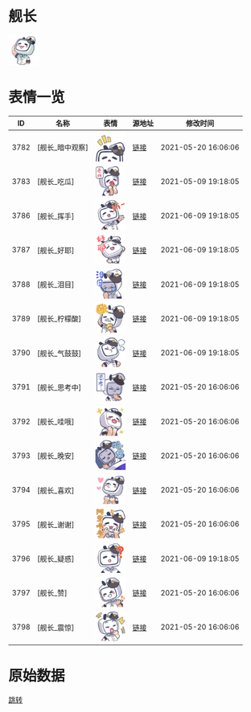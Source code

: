# 舰长

<img src="./cover.png" height="60" alt="cover" />

# 表情一览

|ID|名称|表情|源地址|修改时间|
|----|----|----|----|----|
|3782|[舰长_暗中观察]|<img src="./pic/003782_%5B舰长_暗中观察%5D.png" height="60" alt="暗中观察"/>|[链接](http://i0.hdslb.com/bfs/emote/4dbacc44e1e518daedfdff74d2fa65cdb1c6aa1b.png)|2021-05-20 16:06:06|
|3783|[舰长_吃瓜]|<img src="./pic/003783_%5B舰长_吃瓜%5D.png" height="60" alt="吃瓜"/>|[链接](http://i0.hdslb.com/bfs/emote/9a45844ffe199f45ff954adc14976b2627236d3d.png)|2021-05-09 19:18:05|
|3786|[舰长_挥手]|<img src="./pic/003786_%5B舰长_挥手%5D.png" height="60" alt="挥手"/>|[链接](http://i0.hdslb.com/bfs/emote/4d066e650678fd68ba402d61c0db16c2656f9ab1.png)|2021-06-09 19:18:05|
|3787|[舰长_好耶]|<img src="./pic/003787_%5B舰长_好耶%5D.png" height="60" alt="好耶"/>|[链接](http://i0.hdslb.com/bfs/emote/777c32b3d36d88d7cc68408db9f3945c6e210ca4.png)|2021-06-09 19:18:05|
|3788|[舰长_泪目]|<img src="./pic/003788_%5B舰长_泪目%5D.png" height="60" alt="泪目"/>|[链接](http://i0.hdslb.com/bfs/emote/913740b8a657276fefbf814b590e7797a759f577.png)|2021-06-09 19:18:05|
|3789|[舰长_柠檬酸]|<img src="./pic/003789_%5B舰长_柠檬酸%5D.png" height="60" alt="柠檬酸"/>|[链接](http://i0.hdslb.com/bfs/emote/e160f930ecb6945e07609bbf2377f3b6516dd9f9.png)|2021-06-09 19:18:05|
|3790|[舰长_气鼓鼓]|<img src="./pic/003790_%5B舰长_气鼓鼓%5D.png" height="60" alt="气鼓鼓"/>|[链接](http://i0.hdslb.com/bfs/emote/6781fd903f532c0ce8b48ad57e9e34f8dbdb79ad.png)|2021-06-09 19:18:05|
|3791|[舰长_思考中]|<img src="./pic/003791_%5B舰长_思考中%5D.png" height="60" alt="思考中"/>|[链接](http://i0.hdslb.com/bfs/emote/929a383f95e58792d9257eb23e014d1021c3a2ab.png)|2021-05-20 16:06:06|
|3792|[舰长_哇哦]|<img src="./pic/003792_%5B舰长_哇哦%5D.png" height="60" alt="哇哦"/>|[链接](http://i0.hdslb.com/bfs/emote/8681f2a70855c4833662181076b02fcb0233e4cb.png)|2021-05-20 16:06:06|
|3793|[舰长_晚安]|<img src="./pic/003793_%5B舰长_晚安%5D.png" height="60" alt="晚安"/>|[链接](http://i0.hdslb.com/bfs/emote/b5a8b29f16be4b64858a10c11fbab87d9bf8244d.png)|2021-05-20 16:06:06|
|3794|[舰长_喜欢]|<img src="./pic/003794_%5B舰长_喜欢%5D.png" height="60" alt="喜欢"/>|[链接](http://i0.hdslb.com/bfs/emote/8d05d0245dfb116fc064c04c305318a34323c8c6.png)|2021-05-20 16:06:06|
|3795|[舰长_谢谢]|<img src="./pic/003795_%5B舰长_谢谢%5D.png" height="60" alt="谢谢"/>|[链接](http://i0.hdslb.com/bfs/emote/62f1c627b4da456af24a7a896585ef2bdcd1f67b.png)|2021-05-20 16:06:06|
|3796|[舰长_疑惑]|<img src="./pic/003796_%5B舰长_疑惑%5D.png" height="60" alt="疑惑"/>|[链接](http://i0.hdslb.com/bfs/emote/1f1f457477a1591889cd03d2ba0e59dd26dc6c44.png)|2021-06-09 19:18:05|
|3797|[舰长_赞]|<img src="./pic/003797_%5B舰长_赞%5D.png" height="60" alt="赞"/>|[链接](http://i0.hdslb.com/bfs/emote/e01cb2ab57ef080c01e1e0fedfa688d59c945bb3.png)|2021-05-20 16:06:06|
|3798|[舰长_震惊]|<img src="./pic/003798_%5B舰长_震惊%5D.png" height="60" alt="震惊"/>|[链接](http://i0.hdslb.com/bfs/emote/408c93cb8cfadd1bc11452dd468621e4cc132352.png)|2021-05-20 16:06:06|

# 原始数据

[跳转](./raw.json)


